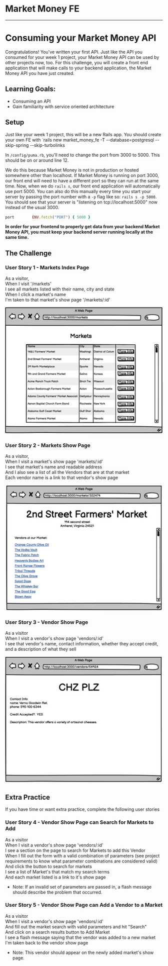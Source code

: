 # Market Money FE
---

# Consuming your Market Money API

Congratulations! You've written your first API. Just like the API you consumed for your week 1 project, your Market Money API can be used by other projects now, too. For this challenge, you will create a front end application that will make calls to your backend application, the Market Money API you have just created.

## Learning Goals:
* Consuming an API
* Gain familiarity with service oriented architecture

## Setup

Just like your week 1 project, this will be a new Rails app. You should create your own FE with `rails new market_money_fe -T --database=postgresql --skip-spring --skip-turbolinks

In `/config/puma.rb`, you'll need to change the port from 3000 to 5000. This should be on or around line 12.

We do this because Market Money is not in production or hosted somewhere other than localhost. If Market Money is running on port 3000, our front end will need to have a different port so they can run at the same time. Now, when we do `rails s`, our front end application will automatically use port 5000. You can also do this manually every time you start your server by passing the port number with a `-p` flag like so:
`rails s -p 5000`. You should see that your server is "listening on tcp://localhost:5000" now instead of the usual 3000.

```ruby
port        ENV.fetch("PORT") { 5000 }
```

**In order for your frontend to properly get data from your backend Market Money API, you must keep your backend server running locally at the same time.**

## The Challenge

### User Story 1 - Markets Index Page
As a visitor, <br>
When I visit '/markets' <br>
I see all markets listed with their name, city and state<br>
When I click a market's name <br>
I'm taken to that market's show page '/markets/:id' <br>

![Wireframe for /markets index](/images/markets_index.png)

### User Story 2 - Markets Show Page
As a visitor, <br>
When I visit a market's show page 'markets/:id' <br>
I see that market's name and readable address <br>
And I also see a list of all the Vendors that are at that market <br>
Each vendor name is a link to that vendor's show page <br>

![Wireframe for /markets show](/images/markets_show.png)

### User Story 3 - Vendor Show Page
As a visitor <br>
When I visit a vendor's show page 'vendors/:id' <br>
I see that vendor's name, contact information, whether they accept credit, and a description of what they sell <br>

![Wireframe for /vendors show](/images/vendors_show.png)

## Extra Practice
If you have time or want extra practice, complete the following user stories

### User Story 4 - Vendor Show Page can Search for Markets to Add
As a visitor <br>
When I visit a vendor's show page 'vendors/:id' <br>
I see a section on the page to search for Markets to add this Vendor<br>
When I fill out the form with a valid combination of parameters (see project requirements to know what parameter combinations are considered valid) <br>
And click the button to search for markets <br>
I see a list of Market's that match my search terms <br>
And each market listed is a link to it's show page <br>
* Note: If an invalid set of parameters are passed in, a flash message should describe the problem that occurred. 

### User Story 5 - Vendor Show Page can Add a Vendor to a Market
As a visitor <br>
When I visit a vendor's show page 'vendors/:id' <br>
And fill out the market search with valid parameters and hit "Search" <br>
And click on a search results button to Add Market <br>
I see a flash message saying that the vendor was added to a new market <br>
I'm taken back to the vendor show page <br>
* Note: This vendor should appear on the newly added market's show page. <br>
